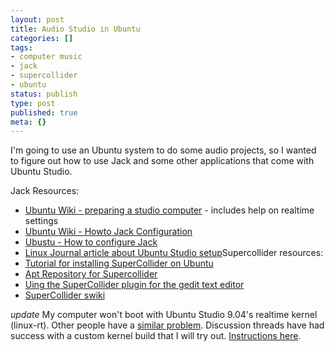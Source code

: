 ```yaml
---
layout: post
title: Audio Studio in Ubuntu
categories: []
tags:
- computer music
- jack
- supercollider
- ubuntu
status: publish
type: post
published: true
meta: {}
---
```


I'm going to use an Ubuntu system to do some audio projects, so I wanted to figure out how to use Jack and some other applications that come with Ubuntu Studio.

Jack Resources:

- [Ubuntu Wiki - preparing a studio computer](https://help.ubuntu.com/community/UbuntuStudioPreparation) - includes help on realtime settings
- [Ubuntu Wiki - Howto Jack Configuration](https://help.ubuntu.com/community/HowToJACKConfiguration)
- [Ubustu - How to configure Jack](http://www.ubustu.com/globe/2007/05/29/how-to-configure-jack-in-ubuntu-studio/)
- [Linux Journal article about Ubuntu Studio setup](http://www.linuxjournal.com/content/judgement-day-studio-dave-tests-ubuntu-studio-904)Supercollider resources:
- [Tutorial for installing SuperCollider on Ubuntu](http://artfwo.blogspot.com/2008/05/supercollider-for-human-beings.html)
- [Apt Repository for Supercollider](https://launchpad.net/%7Esupercollider/+archive/ppa)
- [Uing the SuperCollider plugin for the gedit text editor](http://artfwo.googlepages.com/sced)
- [SuperCollider swiki](http://swiki.hfbk-hamburg.de:8888/MusicTechnology/6)

*update* My computer won't boot with Ubuntu Studio 9.04's realtime kernel (linux-rt). Other people have a [similar problem](https://bugs.launchpad.net/ubuntu/+source/linux-rt/+bug/366352). Discussion threads have had success with a custom kernel build that I will try out. [Instructions here](https://bugs.launchpad.net/ubuntu/+source/linux-rt/+bug/290498/comments/51).